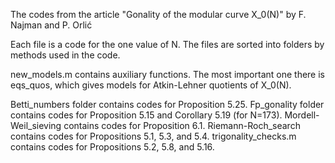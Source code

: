 The codes from the article "Gonality of the modular curve X_0(N)" by F. Najman and P. Orlić

Each file is a code for the one value of N. The files are sorted into folders by methods used in the code.

new_models.m contains auxiliary functions. The most important one there is eqs_quos, which gives models for Atkin-Lehner quotients of X_0(N).

Betti_numbers folder contains codes for Proposition 5.25.
Fp_gonality folder contains codes for Proposition 5.15 and Corollary 5.19 (for N=173).
Mordell-Weil_sieving contains codes for Proposition 6.1.
Riemann-Roch_search contains codes for Propositions 5.1, 5.3, and 5.4.
trigonality_checks.m contains codes for Propositions 5.2, 5.8, and 5.16.
